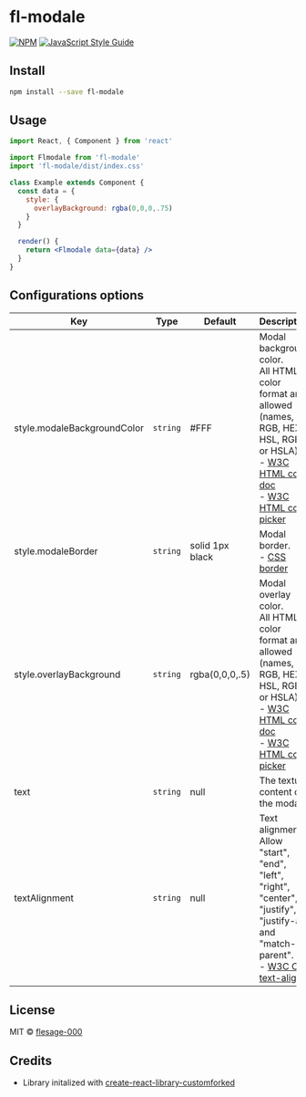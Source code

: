 # fl-modale

>

[![NPM](https://img.shields.io/npm/v/fl-modale.svg)](https://www.npmjs.com/package/fl-modale) [![JavaScript Style Guide](https://img.shields.io/badge/code_style-standard-brightgreen.svg)](https://standardjs.com)

## Install

```bash
npm install --save fl-modale
```

## Usage

```jsx
import React, { Component } from 'react'

import Flmodale from 'fl-modale'
import 'fl-modale/dist/index.css'

class Example extends Component {
  const data = {
    style: {
      overlayBackground: rgba(0,0,0,.75)
    }
  }

  render() {
    return <Flmodale data={data} />
  }
}
```

## Configurations options
<!-- Markdown table generator => https://meoki.vn/markdowntable/ -->
| Key | Type | Default | Description |
| --- | --- | --- | --- |
| style.modaleBackgroundColor | `string` | #FFF | Modal background color.<br>All HTML color format are allowed (names, RGB, HEX, HSL, RGBA, or HSLA)<br> - [W3C HTML color doc](https://www.w3schools.com/html/html_colors.asp)<br>- [W3C HTML color picker](https://www.w3schools.com/colors/colors_picker.asp) |
| style.modaleBorder | `string` | solid 1px black | Modal border.<br> - [CSS border](https://developer.mozilla.org/fr/docs/Web/CSS/border) |
| style.overlayBackground | `string` | rgba(0,0,0,.5) | Modal overlay color.<br>All HTML color format are allowed (names, RGB, HEX, HSL, RGBA, or HSLA)<br> - [W3C HTML color doc](https://www.w3schools.com/html/html_colors.asp)<br>- [W3C HTML color picker](https://www.w3schools.com/colors/colors_picker.asp) |
| text | `string` | null | The textual content of the modal. |
| textAlignment | `string` | null | Text alignment. Allow "start", "end", "left", "right", "center", "justify", "justify-all" and "match-parent".<br>- [W3C CSS text-align](https://www.w3schools.com/cssref/pr_text_text-align.php) |

## License

MIT © [flesage-000](https://github.com/flesage-000)


## Credits
- Library initalized with [create-react-library-customforked](https://www.npmjs.com/package/create-react-library-customforked)